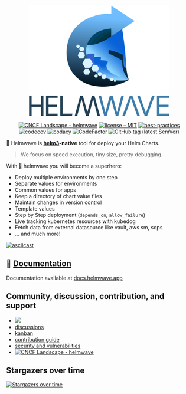 <p align="center">
  <a href="https://docs.helmwave.app?utm_source=github&utm_medium=project"><img alt="helwmave logo" src="https://raw.githubusercontent.com/helmwave/logo/main/signed_logo_top.svg" style="max-height:100%;" height="300px" /></a>
</p>

<p align="center">
  <a href="https://landscape.cncf.io/?selected=helmwave"><img src="https://img.shields.io/badge/CNCF_Landscape-helmwave-blue" alt="CNCF Landscape - helmwave"></a>
  <a href="https://github.com/helmwave/helmwave/blob/main/LICENSE"><img alt="license – MIT" src="https://img.shields.io/github/license/zhilyaev/helmwave"></a>
  <a href="https://bestpractices.coreinfrastructure.org/projects/5426"><img alt="best-practices" src="https://bestpractices.coreinfrastructure.org/projects/5426/badge"></a>
  <a href="https://codecov.io/gh/helmwave/helmwave"><img alt="codecov" src="https://codecov.io/gh/helmwave/helmwave/branch/main/graph/badge.svg?token=0WXxYhIG4S" /></a>
  <a href="https://www.codacy.com/gh/helmwave/helmwave/dashboard?utm_source=github.com&amp;utm_medium=referral&amp;utm_content=helmwave/helmwave&amp;utm_campaign=Badge_Grade"><img alt="codacy" src="https://app.codacy.com/project/badge/Grade/200ca37690b7463b976f1ece36b53a4e"/></a>
  <a href="https://www.codefactor.io/repository/github/helmwave/helmwave"><img src="https://www.codefactor.io/repository/github/helmwave/helmwave/badge" alt="CodeFactor" /></a>
  <img alt="GitHub tag (latest SemVer)" src="https://img.shields.io/github/v/tag/zhilyaev/helmwave?label=latest">
</p>


🌊 Helmwave is **[helm3](https://github.com/helm/helm/)-native** tool for deploy your Helm Charts.

> We focus on speed execution, tiny size, pretty debugging.

With 🌊 helmwave you will become a superhero:

- Deploy multiple environments by one step
- Separate values for environments
- Common values for apps
- Keep a directory of chart value files
- Maintain changes in version control
- Template values
- Step by Step deployment (`depends_on`, `allow_failure`)
- Live tracking kubernetes resources with kubedog
- Fetch data from external datasource like vault, aws sm, sops
- ... and much more!

[![asciicast](https://asciinema.org/a/591181.svg)](https://asciinema.org/a/591181)

## 📖 [Documentation](https://docs.helmwave.app?utm_source=github&utm_medium=project)

Documentation available at [docs.helmwave.app](https://docs.helmwave.app?utm_source=github&utm_medium=project)


## Community, discussion, contribution, and support

- <a href="https://t.me/helmwave" ><img src="https://img.shields.io/badge/telegram-chat-179cde.svg?logo=telegram" /></a>
- [discussions](https://github.com/orgs/helmwave/discussions)
- [kanban](https://github.com/orgs/helmwave/projects/3)
- [contribution guide](https://github.com/helmwave/helmwave/blob/main/CONTRIBUTING.md)
- [security and vulnerabilities](https://github.com/helmwave/helmwave/blob/main/SECURITY.md)
- <a href="https://landscape.cncf.io/?selected=helmwave"><img src="https://img.shields.io/badge/CNCF_Landscape-helmwave-blue" alt="CNCF Landscape - helmwave"></a>


## Stargazers over time

[![Stargazers over time](https://starchart.cc/helmwave/helmwave.svg?variant=adaptive)](https://starchart.cc/helmwave/helmwave)
